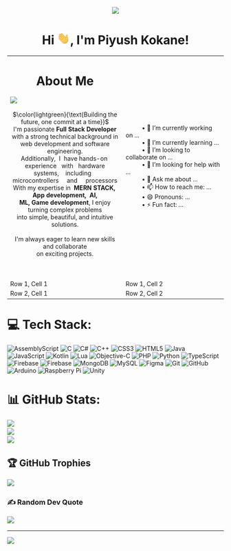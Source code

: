 
<p align="center">
  <img src="https://github.com/TheDudeThatCode/TheDudeThatCode/blob/master/Assets/Developer.gif" width="150px"/>
</p>
<h1 align="center">Hi <img src="https://raw.githubusercontent.com/KevinPatel04/KevinPatel04/master/Hi.gif" width="30px">, I'm Piyush Kokane! </h1>

<table border="0">
  <tr>
    <td width="500">
      <h1 align="center">About Me</h1>
      <img src="https://readme-typing-svg.herokuapp.com?font=Fira+Code&size=18&pause=1000&color=00FF00&center=true&width=500&lines=Welcome+to+my+GitHub!;I+❤️+coding;I+explore+cool+tech+projects;Let's+collaborate!" />
      <p align="center">    
      $\color{lightgreen}{\text{Building the future, one commit at a time}}$<br>
I'm passionate <b>Full Stack Developer</b> with a
strong technical background in web development
and software engineering.<br>
Additionally,‎  ‎ I ‎ have‎  hands-on ‎ experience ‎ ‎ with ‎ ‎ hardware<br>
systems, ‎ ‎ ‎‎  including ‎‎  ‎ ‎ microcontrollers ‎ ‎‎  ‎ ‎ and ‎ ‎ ‎‎  ‎ processors<br>
With my expertise in ‎ <b>MERN STACK, ‎ App development, ‎ AI,<br>
ML, Game development</b>, I enjoy turning complex problems<br>
into simple, beautiful, and intuitive solutions.<br><br>
I'm always eager to learn new skills and collaborate<br>
on exciting projects.</p><br><br>
    </td>
    <td width="500">
      ‎ ‎ ‎ ‎ ‎ ‎ ‎ ‎ ‎ ‎ • 🔭 I’m currently working on ...<br>
      ‎ ‎ ‎ ‎ ‎ ‎ ‎ ‎ ‎ ‎ • 🌱 I’m currently learning ...<br>
      ‎ ‎ ‎ ‎ ‎ ‎ ‎ ‎ ‎ ‎ • 👯 I’m looking to collaborate on ...<br>
      ‎ ‎ ‎ ‎ ‎ ‎ ‎ ‎ ‎ ‎ • 🤔 I’m looking for help with ...<br>
      ‎ ‎ ‎ ‎ ‎ ‎ ‎ ‎ ‎ ‎ • 💬 Ask me about ...<br>
      ‎ ‎ ‎ ‎ ‎ ‎ ‎ ‎ ‎ ‎ ‎• 📫 How to reach me: ...<br>
      ‎ ‎ ‎ ‎ ‎ ‎ ‎ ‎ ‎ ‎ • 😄 Pronouns: ...<br>
      ‎ ‎ ‎ ‎ ‎ ‎ ‎ ‎ ‎ ‎ • ⚡ Fun fact: ...<br>
    </td>
  </tr>
  <tr>
    <td>Row 1, Cell 1</td>
    <td>Row 1, Cell 2</td>
  </tr>
  <tr>
    <td>Row 2, Cell 1</td>
    <td>Row 2, Cell 2</td>
  </tr>
</table>





# 💻 Tech Stack:
![AssemblyScript](https://img.shields.io/badge/assembly%20script-%23000000.svg?style=for-the-badge&logo=assemblyscript&logoColor=white) ![C](https://img.shields.io/badge/c-%2300599C.svg?style=for-the-badge&logo=c&logoColor=white) ![C#](https://img.shields.io/badge/c%23-%23239120.svg?style=for-the-badge&logo=csharp&logoColor=white) ![C++](https://img.shields.io/badge/c++-%2300599C.svg?style=for-the-badge&logo=c%2B%2B&logoColor=white) ![CSS3](https://img.shields.io/badge/css3-%231572B6.svg?style=for-the-badge&logo=css3&logoColor=white) ![HTML5](https://img.shields.io/badge/html5-%23E34F26.svg?style=for-the-badge&logo=html5&logoColor=white) ![Java](https://img.shields.io/badge/java-%23ED8B00.svg?style=for-the-badge&logo=openjdk&logoColor=white) ![JavaScript](https://img.shields.io/badge/javascript-%23323330.svg?style=for-the-badge&logo=javascript&logoColor=%23F7DF1E) ![Kotlin](https://img.shields.io/badge/kotlin-%237F52FF.svg?style=for-the-badge&logo=kotlin&logoColor=white) ![Lua](https://img.shields.io/badge/lua-%232C2D72.svg?style=for-the-badge&logo=lua&logoColor=white) ![Objective-C](https://img.shields.io/badge/OBJECTIVE--C-%233A95E3.svg?style=for-the-badge&logo=apple&logoColor=white) ![PHP](https://img.shields.io/badge/php-%23777BB4.svg?style=for-the-badge&logo=php&logoColor=white) ![Python](https://img.shields.io/badge/python-3670A0?style=for-the-badge&logo=python&logoColor=ffdd54) ![TypeScript](https://img.shields.io/badge/typescript-%23007ACC.svg?style=for-the-badge&logo=typescript&logoColor=white) ![Firebase](https://img.shields.io/badge/firebase-%23039BE5.svg?style=for-the-badge&logo=firebase) ![Firebase](https://img.shields.io/badge/firebase-a08021?style=for-the-badge&logo=firebase&logoColor=ffcd34) ![MongoDB](https://img.shields.io/badge/MongoDB-%234ea94b.svg?style=for-the-badge&logo=mongodb&logoColor=white) ![MySQL](https://img.shields.io/badge/mysql-4479A1.svg?style=for-the-badge&logo=mysql&logoColor=white) ![Figma](https://img.shields.io/badge/figma-%23F24E1E.svg?style=for-the-badge&logo=figma&logoColor=white) ![Git](https://img.shields.io/badge/git-%23F05033.svg?style=for-the-badge&logo=git&logoColor=white) ![GitHub](https://img.shields.io/badge/github-%23121011.svg?style=for-the-badge&logo=github&logoColor=white) ![Arduino](https://img.shields.io/badge/-Arduino-00979D?style=for-the-badge&logo=Arduino&logoColor=white) ![Raspberry Pi](https://img.shields.io/badge/-Raspberry_Pi-C51A4A?style=for-the-badge&logo=Raspberry-Pi) ![Unity](https://img.shields.io/badge/unity-%23000000.svg?style=for-the-badge&logo=unity&logoColor=white)
# 📊 GitHub Stats:
![](https://github-readme-stats.vercel.app/api?username=piyush-kokane&theme=dark&hide_border=false&include_all_commits=true&count_private=false)<br/>
![](https://nirzak-streak-stats.vercel.app/?user=piyush-kokane&theme=dark&hide_border=false)<br/>
![](https://github-readme-stats.vercel.app/api/top-langs/?username=piyush-kokane&theme=dark&hide_border=false&include_all_commits=true&count_private=false&layout=compact)

## 🏆 GitHub Trophies
![](https://github-profile-trophy.vercel.app/?username=piyush-kokane&theme=radical&no-frame=true&no-bg=true&margin-w=4)

### ✍️ Random Dev Quote
![](https://quotes-github-readme.vercel.app/api?type=horizontal&theme=radical)

---
[![](https://visitcount.itsvg.in/api?id=piyush-kokane&icon=0&color=0)](https://visitcount.itsvg.in)

<!-- Proudly created with GPRM ( https://gprm.itsvg.in ) -->
